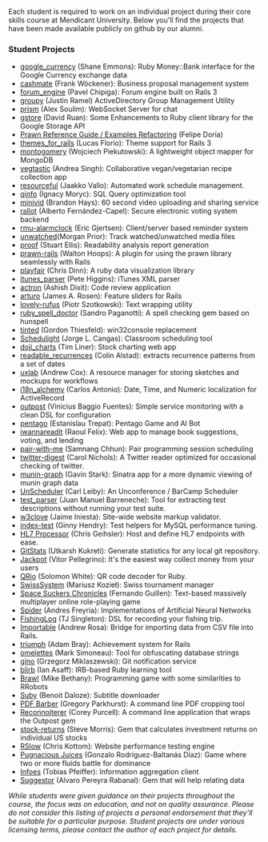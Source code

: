 Each student is required to work on an individual project during their core skills course at Mendicant University.  Below you'll find the projects that have been made available publicly on github by our alumni.

### Student Projects

<ul>
	<li><a href="http://github.com/RubyMoney/google_currency">google_currency</a> (Shane Emmons): Ruby Money::Bank interface for the Google Currency exchange data</li>
	<li><a href="http://github.com/fwoeck/cashmate">cashmate</a> (Frank Wöckener): Business proposal management system</li>
	<li><a href="http://github.com/chipiga/forum_engine">forum_engine</a> (Pavel Chipiga): Forum engine built on Rails 3</li>
	<li><a href="http://github.com/justinramel/groupy">groupy</a> (Justin Ramel) ActiveDirectory Group Management Utility</li>
	<li><a href="http://github.com/soulim/prism">prism</a> (Alex Soulim): WebSocket Server for chat</li>
	<li><a href="http://github.com/ruanwz/gstore">gstore</a> (David Ruan): Some Enhancements to Ruby client library for the Google Storage API</li>
	<li><a href="http://groups.google.com/group/prawn-ruby/browse_thread/thread/e2c3ac97065db4ca/2fd7a9b4ba60be6d?lnk=gst&amp;q=examples#2fd7a9b4ba60be6d">Prawn Reference Guide / Examples Refactoring</a> (Felipe Doria)</li>
	<li><a href="http://github.com/lucasefe/themes_for_rails">themes_for_rails</a> (Lucas Florio): Theme support for Rails 3</li>
	<li><a href="http://github.com/wpiekutowski/montgomery">montogomery</a> (Wojciech Piekutowski): A lightweight object mapper for MongoDB</li>
	<li><a href="http://github.com/madebydna/vegtastic">vegtastic</a> (Andrea Singh): Collaborative vegan/vegetarian recipe collection app</li>
	<li><a href="http://github.com/jazzu/resourceful">resourceful</a> (Jaakko Vallo): Automated work schedule management.</li>
	<li><a href="http://github.com/ignacy/qinfo">qinfo</a> (Ignacy Moryc): <span class="caps">SQL</span> Query optimization tool</li>
	<li><a href="http://github.com/tehviking/minivid">minivid</a> (Brandon Hays): 60 second video uploading and sharing service</li>
	<li><a href="http://github.com/afcapel/rallot">rallot</a> (Alberto Fernández-Capel): Secure electronic voting system backend</li>
	<li><a href="http://github.com/ericgj/rmu-alarmclock">rmu-alarmclock</a> (Eric Gjertsen): Client/server based reminder system</li>
  <li><a href="https://github.com/morganp/unwatched">unwatched</a>(Morgan Prior): Track watched/unwatched media files</li>
  <li><a href="http://github.com/stuartellis/proof">proof</a> (Stuart Ellis): Readability analysis report generation</li>
  <li><a href="http://github.com/Volundr/prawn-rails">prawn-rails</a> (Walton Hoops): A plugin for using the prawn library seamlessly with Rails</li>
  <li><a href="http://github.com/chrisdinn/playfair">playfair</a> (Chris Dinn): A ruby data visualization library</li>
  <li><a href="http://github.com/phiggins/itunes_parser">itunes_parser</a> (Pete Higgins): iTunes XML parser</li>
  <li><a href="https://github.com/tundal45/actron">actron</a> (Ashish Dixit): Code review application</li>
  <li><a href="https://github.com/jamesarosen/arturo">arturo</a> (James A. Rosen): Feature sliders for Rails</li>
  <li><a href="https://github.com/chastell/lovely-rufus">lovely-rufus</a> (Piotr Szotkowski): Text wrapping utility</li>
  <li><a href="https://github.com/sandropaganotti/ruby_spell_doctory">ruby_spell_doctor</a> (Sandro Paganotti): A spell checking gem based on hunspell</li>
  <li><a href="https://github.com/vertiginous/tinted">tinted</a> (Gordon Thiesfeld): win32console replacement</li>
  <li><a href="https://github.com/jcangas/Schedulight">Schedulight</a> (Jorge L. Cangas): Classroom scheduling tool</li>
  <li><a href="https://github.com/trliner/doji_charts">doji_charts</a> (Tim Liner): Stock charting web app</li>
  <li><a href="https://github.com/calstad/readable_recurrences">readable_recurrences</a> (Colin Alstad): extracts recurrence patterns from a set of dates</li>
  <li><a href="https://github.com/coxandrew/uxlab">uxlab</a> (Andrew Cox): A resource manager for storing sketches and mockups for workflows</li>
  <li><a href="https://github.com/carlosantoniodasilva/i18n_alchemy">i18n_alchemy</a> (Carlos Antonio): Date, Time, and Numeric localization for ActiveRecord</li>
  <li><a href="https://github.com/vinibaggio/outpost">outpost</a> (Vinicius Baggio Fuentes): Simple service monitoring with a clean DSL for configuration</li>
  <li><a href="https://github.com/etrepat/pentago">pentago</a> (Estanislau Trepat): Pentago Game and AI Bot</li>
  <li><a href="https://github.com/rfelix/iwannareadit">iwannareadit</a> (Raoul Felix): Web app to manage book suggestions, voting, and lending</li>
  <li><a href="https://github.com/samnang/pair-with-me">pair-with-me</a> (Samnang Chhun): Pair programming session scheduling</li>
  <li><a href="https://github.com/clnclarinet/twitter_digest">twitter-digest</a> (Carol Nichols): A Twitter reader optimized for occasional checking of twitter.</li>
  <li><a href="https://github.com/gstark/munin-graph">munin-graph</a> (Gavin Stark): Sinatra app for a more dynamic viewing of munin graph data</li>
  <li><a href="https://github.com/carlism/UnScheduler">UnScheduler</a> (Carl Leiby): An Unconference / BarCamp Scheduler</li>
  <li><a href="https://github.com/jbarreneche/test_parser">test_parser</a> (Juan Manuel Barreneche): Tool for extracting test descriptions without running your test suite.</li>
  <li><a href="https://github.com/jaimeiniesta/w3clove">w3clove</a> (Jaime Iniesta): Site-wide website markup validator.</li>
  <li><a href="https://github.com/ghendry/index-test">index-test</a> (Ginny Hendry): Test helpers for MySQL performance tuning.</li>
  <li><a href="https://github.com/geihsler/hl7-processor">HL7 Processor</a> (Chris Geihsler): Host and define HL7 endpoints with ease.</li>
  <li><a href="https://github.com/utkarshkukreti/gitstats">GitStats</a> (Utkarsh Kukreti): Generate statistics for any local git repository.</li>
  <li><a href="https://github.com/pellegrino/jackpot">Jackpot</a> (Vitor Pellegrino): It's the easiest way collect money from your users</li>
  <li><a href="https://github.com/rubysolo/qrio">QRio</a> (Solomon White): QR code decoder for Ruby.</li>
  <li><a href="https://github.com/Adeptus/Swiss_system">SwissSystem</a> (Mariusz Kozieł): Swiss tournament manager</li>
  <li><a href="https://github.com/fguillen/SpaceSuckersChronicles">Space Suckers Chronicles</a> (Fernando Guillen): Text-based massively multiplayer online role-playing game</li>
  <li><a href="https://github.com/andresf/spider">Spider</a> (Andres Freyria): Implementations of Artificial Neural Networks</li>
  <li><a href="https://github.com/tjsingleton/fishing-log">FishingLog</a> (TJ Singleton): DSL for recording your fishing trip.</li>
  <li><a href="https://github.com/andrewhr/parsable">Importable</a> (Andrew Rosa): Bridge for importing data from CSV file into Rails.</li>
  <li><a href="https://github.com/adambray/triumph">triumph</a> (Adam Bray): Achievement system for Rails</li>
  <li><a href="https://github.com/marksim/omelettes">omelettes</a> (Mark Simoneau): Tool for obfuscating database strings</li>
  <li><a href="https://github.com/gmiklaszewski/Gino">gino</a> (Grzegorz Miklaszewski): Git notification service</li>
  <li><a href="https://github.com/montague/blirb">blirb</a> (Ian Asaff): IRB-based Ruby learning tool</li>
  <li><a href="https://github.com/mikbe/Brawl">Brawl</a> (Mike Bethany): Programming game with some similarities to RRobots</li>
  <li><a href="https://github.com/eregon/suby">Suby</a> (Benoit Daloze): Subtitle downloader</li>
  <li><a href="https://github.com/gjp/pdf-barber">PDF Barber</a> (Gregory Parkhurst): A command line PDF cropping tool</li>
  <li><a href="https://github.com/coreypurcell/reconnoiterer">Reconnoiterer</a> (Corey Purcell): A command line application that wraps the Outpost gem</li>
  <li><a href="https://github.com/stevemorris/stock-returns">stock-returns</a> (Steve Morris): Gem that calculates investment returns on individual US stocks</li>
  <li><a href="https://github.com/chriskottom/rslow">RSlow</a> (Chris Kottom): Website performance testing engine</li>
  <li><a href="https://github.com/nerian/Pugnacious-Juices">Pugnacious Juices</a> (Gonzalo Rodríguez-Baltanás Díaz): Game where two or more fluids battle for dominance</li>
  <li><a href="https://github.com/PragTob/infoes">Infoes</a> (Tobias Pfeiffer): Information aggregation client</li>
  <li><a href="https://github.com/xenda/suggestor">Suggestor</a> (Alvaro Pereyra Rabanal): Gem that will help relating data</li>
</ul>

_While students were given guidance on their projects throughout the course, the focus was on education, and not on quality assurance. Please do not consider this listing of projects a personal endorsement that they’ll be suitable for a particular purpose.  Student projects are under various licensing terms, please contact the author of each project for details._